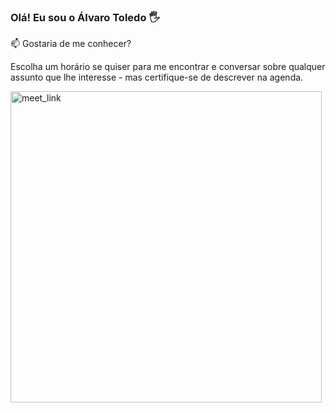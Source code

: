 ### Olá! Eu sou o Álvaro Toledo 🖐️

📫 Gostaria de me conhecer?

Escolha um horário se quiser para me encontrar e conversar sobre qualquer assunto que lhe interesse - mas certifique-se de descrever na agenda.

<a href="https://calendly.com/allvaro-toledo/30min/" target="_blank"><img width="498" alt="meet_link" src="https://user-images.githubusercontent.com/15426564/144297439-f530f383-e73e-41e0-9914-a9b7d3f432e5.png"></a>

